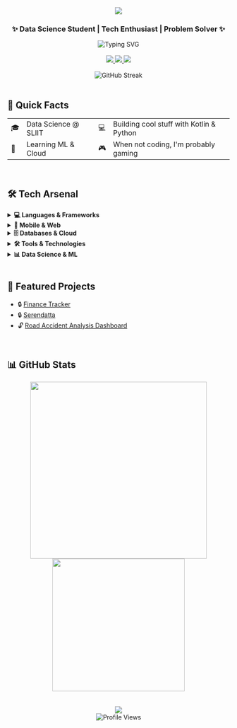 <div align="center">
  <img src="https://capsule-render.vercel.app/api?type=waving&color=gradient&height=100&section=header&text=Yasiru%20Vithana&fontSize=40&fontAlignY=35&animation=twinkling"/>
</div>

<div align="center">
  <h3>✨ Data Science Student | Tech Enthusiast | Problem Solver ✨</h3>
</div>

<div align="center">
  <img src="https://readme-typing-svg.demolab.com?font=Fira+Code&weight=500&size=22&pause=1000&color=36BCF7&center=true&vCenter=true&width=435&lines=Welcome+to+my+profile!;Let's+connect+and+create+something+amazing" alt="Typing SVG" />
</div>

<br>

<div align="center">
  <a href="https://www.linkedin.com/in/yasiru-v-1519b7250">
    <img src="https://img.shields.io/badge/LinkedIn-0A66C2?style=for-the-badge&logo=linkedin&logoColor=white" />
  </a>
  <a href="mailto:diwyanvithana@gmail.com">
    <img src="https://img.shields.io/badge/Gmail-EA4335?style=for-the-badge&logo=gmail&logoColor=white" />
  </a>
  <a href="https://diw-666.github.io">
    <img src="https://img.shields.io/badge/Portfolio-FF5722?style=for-the-badge&logo=about.me&logoColor=white" />
  </a>
</div>

<br>

<div align="center">
  <img src="https://github-readme-streak-stats.herokuapp.com/?user=diw-666&theme=radical&hide_border=true" alt="GitHub Streak" />
</div>

<br>

## 🎯 Quick Facts
<div align="center">
  <table>
    <tr>
      <td>🎓</td>
      <td>Data Science @ SLIIT</td>
      <td>💻</td>
      <td>Building cool stuff with Kotlin & Python</td>
    </tr>
    <tr>
      <td>🚀</td>
      <td>Learning ML & Cloud</td>
      <td>🎮</td>
      <td>When not coding, I'm probably gaming</td>
    </tr>
  </table>
</div>

<br>

## 🛠️ Tech Arsenal

<details>
<summary><b>💻 Languages & Frameworks</b></summary>
<br>
<div align="center">
  <img src="https://img.shields.io/badge/Python-3776AB?style=for-the-badge&logo=python&logoColor=white" />
  <img src="https://img.shields.io/badge/Kotlin-0095D5?style=for-the-badge&logo=kotlin&logoColor=white" />
  <img src="https://img.shields.io/badge/Java-ED8B00?style=for-the-badge&logo=java&logoColor=white" />
  <img src="https://img.shields.io/badge/JavaScript-F7DF1E?style=for-the-badge&logo=javascript&logoColor=black" />
  <img src="https://img.shields.io/badge/C++-00599C?style=for-the-badge&logo=cplusplus&logoColor=white" />
  <img src="https://img.shields.io/badge/C%23-239120?style=for-the-badge&logo=csharp&logoColor=white" />
  <img src="https://img.shields.io/badge/HTML5-E34F26?style=for-the-badge&logo=html5&logoColor=white" />
  <img src="https://img.shields.io/badge/CSS3-1572B6?style=for-the-badge&logo=css3&logoColor=white" />
</div>
</details>

<details>
<summary><b>📱 Mobile & Web</b></summary>
<br>
<div align="center">
  <img src="https://img.shields.io/badge/Android-3DDC84?style=for-the-badge&logo=android&logoColor=white" />
  <img src="https://img.shields.io/badge/Flutter-02569B?style=for-the-badge&logo=flutter&logoColor=white" />
  <img src="https://img.shields.io/badge/React_Native-20232A?style=for-the-badge&logo=react&logoColor=61DAFB" />
  <img src="https://img.shields.io/badge/React-20232A?style=for-the-badge&logo=react&logoColor=61DAFB" />
  <img src="https://img.shields.io/badge/Node.js-339933?style=for-the-badge&logo=nodedotjs&logoColor=white" />
  <img src="https://img.shields.io/badge/Express.js-000000?style=for-the-badge&logo=express&logoColor=white" />
</div>
</details>

<details>
<summary><b>🗄️ Databases & Cloud</b></summary>
<br>
<div align="center">
  <img src="https://img.shields.io/badge/MySQL-4479A1?style=for-the-badge&logo=mysql&logoColor=white" />
  <img src="https://img.shields.io/badge/PostgreSQL-316192?style=for-the-badge&logo=postgresql&logoColor=white" />
  <img src="https://img.shields.io/badge/MongoDB-4EA94B?style=for-the-badge&logo=mongodb&logoColor=white" />
  <img src="https://img.shields.io/badge/Firebase-FFCA28?style=for-the-badge&logo=firebase&logoColor=black" />
  <img src="https://img.shields.io/badge/Azure-0078D4?style=for-the-badge&logo=microsoftazure&logoColor=white" />
  <img src="https://img.shields.io/badge/AWS-232F3E?style=for-the-badge&logo=amazonaws&logoColor=white" />
</div>
</details>

<details>
<summary><b>🛠️ Tools & Technologies</b></summary>
<br>
<div align="center">
  <img src="https://img.shields.io/badge/Git-F05032?style=for-the-badge&logo=git&logoColor=white" />
  <img src="https://img.shields.io/badge/Docker-2496ED?style=for-the-badge&logo=docker&logoColor=white" />
  <img src="https://img.shields.io/badge/Jupyter-F37626?style=for-the-badge&logo=jupyter&logoColor=white" />
  <img src="https://img.shields.io/badge/VS_Code-007ACC?style=for-the-badge&logo=visual-studio-code&logoColor=white" />
  <img src="https://img.shields.io/badge/Android_Studio-3DDC84?style=for-the-badge&logo=android-studio&logoColor=white" />
  <img src="https://img.shields.io/badge/Postman-FF6C37?style=for-the-badge&logo=postman&logoColor=white" />
</div>
</details>

<details>
<summary><b>📊 Data Science & ML</b></summary>
<br>
<div align="center">
  <img src="https://img.shields.io/badge/TensorFlow-FF6F00?style=for-the-badge&logo=tensorflow&logoColor=white" />
  <img src="https://img.shields.io/badge/PyTorch-EE4C2C?style=for-the-badge&logo=pytorch&logoColor=white" />
  <img src="https://img.shields.io/badge/scikit_learn-F7931E?style=for-the-badge&logo=scikit-learn&logoColor=white" />
  <img src="https://img.shields.io/badge/Pandas-150458?style=for-the-badge&logo=pandas&logoColor=white" />
  <img src="https://img.shields.io/badge/NumPy-013243?style=for-the-badge&logo=numpy&logoColor=white" />
  <img src="https://img.shields.io/badge/Matplotlib-000000?style=for-the-badge&logo=matplotlib&logoColor=white" />
</div>
</details>

<br>

## 🚀 Featured Projects

- 🔒 [Finance Tracker](https://github.com/diw-666/FinanceTracker)
- 🔒 [Serendatta](https://github.com/diw-666/serendatta)
- 🔓 [Road Accident Analysis Dashboard](https://github.com/diw-666/road) 

<br>

## 📊 GitHub Stats
<div align="center">
  <img src="https://github-readme-stats.vercel.app/api?username=diw-666&show_icons=true&theme=radical&hide_border=true" width="400"/>
  <img src="https://github-readme-stats.vercel.app/api/top-langs/?username=diw-666&layout=compact&theme=radical&hide_border=true" width="300"/>
</div>

<br>



<br>

<div align="center">
  <img src="https://capsule-render.vercel.app/api?type=waving&color=gradient&height=100&section=footer&text=Thanks%20for%20visiting!&fontSize=30&fontAlignY=35&animation=twinkling"/>
</div>

<div align="center">
  <img src="https://komarev.com/ghpvc/?username=diw-666&color=blueviolet&style=for-the-badge" alt="Profile Views" />
</div> 
